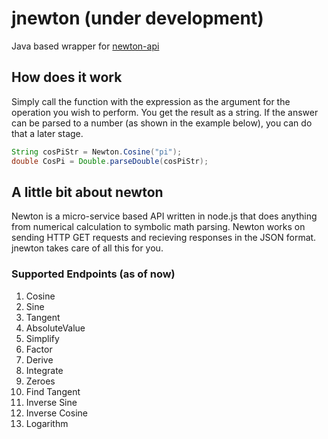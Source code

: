 
# jnewton (under development)

Java based wrapper for [newton-api](https://github.com/aunyks/newton-api)

## How does it work

Simply call the function with the expression as the argument for the operation you wish to perform. You get the result as a string. If the answer can be parsed to a number (as shown in the example below), you can do that a later stage.

```java
String cosPiStr = Newton.Cosine("pi");
double CosPi = Double.parseDouble(cosPiStr);
```

## A little bit about newton

Newton is a micro-service based API written in node.js that does anything from numerical calculation to symbolic math parsing. Newton works on sending HTTP GET requests and recieving responses in the JSON format. jnewton takes care of all this for you.

### Supported Endpoints (as of now)

1. Cosine
2. Sine
3. Tangent
4. AbsoluteValue
5. Simplify
6. Factor
7. Derive
8. Integrate
9. Zeroes
10. Find Tangent
11. Inverse Sine
12. Inverse Cosine
13. Logarithm